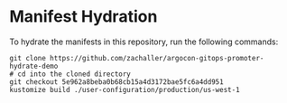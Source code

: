 # Manifest Hydration

To hydrate the manifests in this repository, run the following commands:

```shell
git clone https://github.com/zachaller/argocon-gitops-promoter-hydrate-demo
# cd into the cloned directory
git checkout 5e962a8beba0b68cb15a4d3172bae5fc6a4dd951
kustomize build ./user-configuration/production/us-west-1
```
